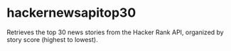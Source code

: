# hackernewsapitop30
Retrieves the top 30 news stories from the Hacker Rank API, organized by story score (highest to lowest).
